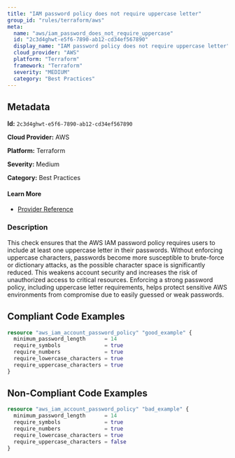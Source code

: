 ```yaml
---
title: "IAM password policy does not require uppercase letter"
group_id: "rules/terraform/aws"
meta:
  name: "aws/iam_password_does_not_require_uppercase"
  id: "2c3d4ghwt-e5f6-7890-ab12-cd34ef567890"
  display_name: "IAM password policy does not require uppercase letter"
  cloud_provider: "AWS"
  platform: "Terraform"
  framework: "Terraform"
  severity: "MEDIUM"
  category: "Best Practices"
---
```

## Metadata

**Id:** `2c3d4ghwt-e5f6-7890-ab12-cd34ef567890`

**Cloud Provider:** AWS

**Platform:** Terraform

**Severity:** Medium

**Category:** Best Practices

#### Learn More

 - [Provider Reference](https://registry.terraform.io/providers/hashicorp/aws/latest/docs/resources/iam_account_password_policy#require_uppercase_characters)

### Description

 This check ensures that the AWS IAM password policy requires users to include at least one uppercase letter in their passwords. Without enforcing uppercase characters, passwords become more susceptible to brute-force or dictionary attacks, as the possible character space is significantly reduced. This weakens account security and increases the risk of unauthorized access to critical resources. Enforcing a strong password policy, including uppercase letter requirements, helps protect sensitive AWS environments from compromise due to easily guessed or weak passwords.


## Compliant Code Examples
```terraform
resource "aws_iam_account_password_policy" "good_example" {
  minimum_password_length      = 14
  require_symbols              = true
  require_numbers              = true
  require_lowercase_characters = true
  require_uppercase_characters = true
}

```
## Non-Compliant Code Examples
```terraform
resource "aws_iam_account_password_policy" "bad_example" {
  minimum_password_length      = 14
  require_symbols              = true
  require_numbers              = true
  require_lowercase_characters = true
  require_uppercase_characters = false
}
```